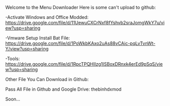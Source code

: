 Welcome to the Menu Downloader
Here is some can't upload to github:

-Activate Windows and Office Modded: https://drive.google.com/file/d/11UewuCXCrNxf8fYshvb2sraJomgWkY7u/view?usp=sharing

-Vmware Setup Install Bat File: https://drive.google.com/file/d/1PoWkbKAxo2uAs88vCAic-pqLvTvnWt-Y/view?usp=sharing

-Tools: https://drive.google.com/file/d/1RpcTPQHIIzg1ISBoxDRnxk4erEd9pSqS/view?usp=sharing

Other File You Can Download in Github:

Pass All File in Github and Google Drive: thebinhdxmod

Soon...
